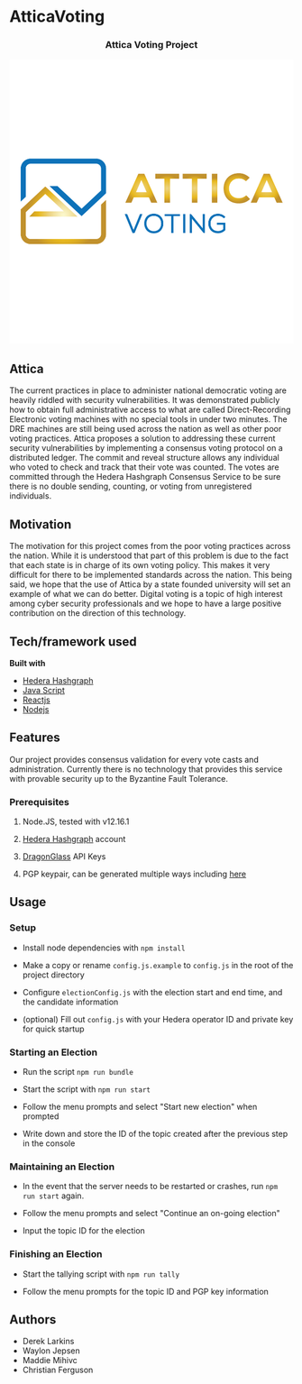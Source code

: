 # AtticaVoting
<!-- PROJECT LOGO -->  
<p align="center">
    <h3 align="center">Attica Voting Project</h3>
    <p align="center">
    <img src="/Server/public/images/atticaLogo.jpg" alt="Attica Logo">
    </p>
</p>

## Attica

The current practices in place to administer national democratic voting are heavily riddled with security vulnerabilities. It was demonstrated publicly how to obtain full administrative access to what are called Direct-Recording Electronic voting machines with no special tools in under two minutes. The DRE machines are still being used across the nation as well as other poor voting practices. Attica proposes a solution to addressing these current security vulnerabilities by implementing a consensus voting protocol on a distributed ledger. The commit and reveal structure allows any individual who voted to check and track that their vote was counted. The votes are committed through the Hedera Hashgraph Consensus Service to be sure there is no double sending, counting, or voting from unregistered individuals. 

## Motivation

The motivation for this project comes from the poor voting practices across the nation. While it is understood that part of this problem is due to the fact that each state is in charge of its own voting policy. This makes it very difficult for there to be implemented standards across the nation. This being said, we hope that the use of Attica by a state founded university will set an example of what we can do better. Digital voting is a topic of high interest among cyber security professionals and we hope to have a large positive contribution on the direction of this technology.

 
## Tech/framework used

<b>Built with</b>
- [Hedera Hashgraph](https://www.hedera.com/)
- [Java Script](https://www.javascript.com/)
- [Reactjs](https://reactjs.org/)
- [Nodejs](https://nodejs.org/en/)

## Features
Our project provides consensus validation for every vote casts and administration. Currently there is no technology that provides this service with provable security up to the Byzantine Fault Tolerance. 

### Prerequisites
   1) Node.JS, tested with v12.16.1

   2) [Hedera Hashgraph](https://www.hedera.com/) account

   3) [DragonGlass](https://testnet.dragonglass.me/hedera/login) API Keys

   4) PGP keypair, can be generated multiple ways including [here](https://github.com/djblackbelt/PGP-Keygen)
       
## Usage
### Setup
- Install node dependencies with `npm install`

- Make a copy or rename `config.js.example` to `config.js` in the root of the project directory

- Configure `electionConfig.js` with the election start and end time, and the candidate information

- (optional) Fill out `config.js` with your Hedera operator ID and private key for quick startup



### Starting an Election 

- Run the script `npm run bundle`

- Start the script with `npm run start`

- Follow the menu prompts and select "Start new election" when prompted

- Write down and store the ID of the topic created after the previous step in the console

### Maintaining an Election

- In the event that the server needs to be restarted or crashes, run `npm run start` again.

- Follow the menu prompts and select "Continue an on-going election"

- Input the topic ID for the election

### Finishing an Election

- Start the tallying script with `npm run tally`

- Follow the menu prompts for the topic ID and PGP key information


## Authors
- Derek Larkins
- Waylon Jepsen
- Maddie Mihivc
- Christian Ferguson
